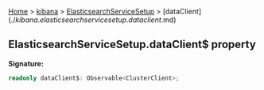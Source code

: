[Home](./index) &gt; [kibana](./kibana.md) &gt; [ElasticsearchServiceSetup](./kibana.elasticsearchservicesetup.md) &gt; [dataClient$](./kibana.elasticsearchservicesetup.dataclient$.md)

## ElasticsearchServiceSetup.dataClient$ property

<b>Signature:</b>

```typescript
readonly dataClient$: Observable<ClusterClient>;
```
